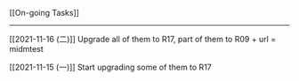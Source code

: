 [[On-going Tasks]]

---


[[2021-11-16 (二)]]
Upgrade all of them to R17, part of them to R09 + url = midmtest

[[2021-11-15 (一)]]
Start upgrading some of them to R17
